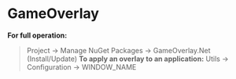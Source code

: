 # GameOverlay
**For full operation:**
> Project -> Manage NuGet Packages -> GameOverlay.Net (Install/Update)
**To apply an overlay to an application:**
>  Utils -> Configuration -> WINDOW_NAME
